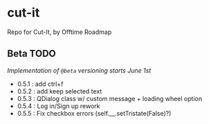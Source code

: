 # cut-it
 Repo for Cut-It, by Offtime Roadmap

## Beta TODO
*Implementation of ``@beta`` versioning starts June 1st*
- 0.5.1 : add ctrl+f
- 0.5.2 : add keep selected text
- 0.5.3 : QDialog class w/ custom message + loading wheel option
- 0.5.4 : Log in/Sign up rework
- 0.5.5 : Fix checkbox errors (self.__.setTristate(False)?)
